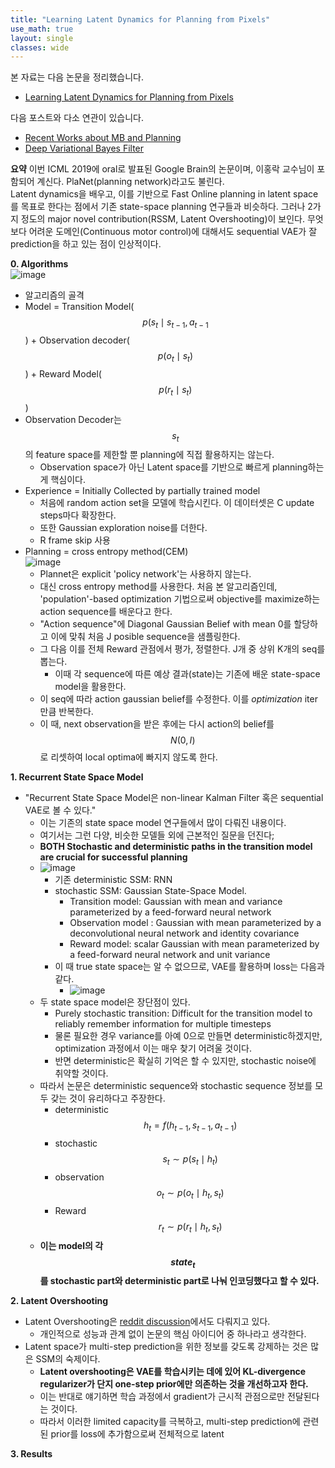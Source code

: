 ```yaml
---
title: "Learning Latent Dynamics for Planning from Pixels"
use_math: true
layout: single
classes: wide
---  
```

  
  
본 자료는 다음 논문을 정리했습니다.  
- [Learning Latent Dynamics for Planning from Pixels](https://arxiv.org/abs/1811.04551)  
  
  
다음 포스트와 다소 연관이 있습니다. 
- [Recent Works about MB and Planning](https://parkgeonyeong.github.io/Model-based-Planning-and-some-recent-works/)  
- [Deep Variational Bayes Filter](https://parkgeonyeong.github.io/Deep-Variational-Bayes-Filters;-Non-linear-State-Space-Model-%ED%95%99%EC%8A%B5/)  
  
  
**요약**
이번 ICML 2019에 oral로 발표된 Google Brain의 논문이며, 이홍락 교수님이 포함되어 계신다. PlaNet(planning network)라고도 불린다.  
Latent dynamics을 배우고, 이를 기반으로 Fast Online planning in latent space를 목표로 한다는 점에서 
기존 state-space planning 연구들과 비슷하다. 그러나 2가지 정도의 major novel contribution(RSSM, Latent Overshooting)이 보인다. 
무엇보다 어려운 도메인(Continuous motor control)에 대해서도 sequential VAE가 잘 prediction을 하고 있는 점이 인상적이다. 


  
**0. Algorithms**  
![image](https://user-images.githubusercontent.com/46081019/59933102-b0d6bb00-9483-11e9-950f-1c89eb85adfc.png)  
- 알고리즘의 골격 
- Model = Transition Model($$p(s_t \mid s_{t-1}, a_{t-1}$$) + Observation decoder($$p(o_t \mid s_t)$$) + Reward Model($$p(r_t \mid s_t)$$) 
- Observation Decoder는 $$s_t$$의 feature space를 제한할 뿐 planning에 직접 활용하지는 않는다.
  - Observation space가 아닌 Latent space를 기반으로 빠르게 planning하는게 핵심이다. 
- Experience = Initially Collected by partially trained model
  - 처음에 random action set을 모델에 학습시킨다. 이 데이터셋은 C update steps마다 확장한다.
  - 또한 Gaussian exploration noise를 더한다. 
  - R frame skip 사용
- Planning = cross entropy method(CEM)  
  ![image](https://user-images.githubusercontent.com/46081019/59934389-5f7bfb00-9486-11e9-9c0a-603a1c101a58.png)  
  - Plannet은 explicit 'policy network'는 사용하지 않는다.
  - 대신 cross entropy method를 사용한다. 
  처음 본 알고리즘인데, 'population'-based optimization 기법으로써 objective를 maximize하는 action sequence를 배운다고 한다. 
  - "Action sequence"에 Diagonal Gaussian Belief with mean 0를 할당하고 이에 맞춰 처음 J posible sequence을 샘플링한다.
  - 그 다음 이를 전체 Reward 관점에서 평가, 정렬한다. J개 중 상위 K개의 seq를 뽑는다.
    - 이때 각 sequence에 따른 예상 결과(state)는 기존에 배운 state-space model을 활용한다.
  - 이 seq에 따라 action gaussian belief를 수정한다. 이를 *optimization* iter만큼 반복한다. 
  - 이 때, next observation을 받은 후에는 다시 action의 belief를 $$N(0, I)$$로 리셋하여 local optima에 빠지지 않도록 한다. 
  
  
**1. Recurrent State Space Model**  
  
- "Recurrent State Space Model은 non-linear Kalman Filter 혹은 sequential VAE로 볼 수 있다."
  - 이는 기존의 state space model 연구들에서 많이 다뤄진 내용이다. 
  - 여기서는 그런 다양, 비슷한 모델들 외에 근본적인 질문을 던진다; 
  - **BOTH Stochastic and deterministic paths in the transition model are crucial for successful planning**  
  - ![image](https://user-images.githubusercontent.com/46081019/59934897-91da2800-9487-11e9-9fc3-f86b77ef8cad.png)  
    - 기존 deterministic SSM: RNN
    - stochastic SSM: Gaussian State-Space Model.
       - Transition model: Gaussian with mean and variance parameterized by a feed-forward neural network
       - Observation model : Gaussian with mean parameterized by a deconvolutional neural network and identity covariance
       - Reward model: scalar Gaussian with mean parameterized by a feed-forward neural network and unit variance
    - 이 때 true state space는 알 수 없으므로, VAE를 활용하며 loss는 다음과 같다. 
       - ![image](https://user-images.githubusercontent.com/46081019/59935797-91429100-9489-11e9-8526-d4d0f3fdbb8f.png)  
  - 두 state space model은 장단점이 있다.
    - Purely stochastic transition: Difficult for the transition model to reliably remember information for multiple timesteps
    - 물론 필요한 경우 variance를 아예 0으로 만들면 deterministic하겠지만, optimization 과정에서 이는 매우 찾기 어려울 것이다.
    - 반면 deterministic은 확실히 기억은 할 수 있지만, stochastic noise에 취약할 것이다.
  - 따라서 논문은 deterministic sequence와 stochastic sequence 정보를 모두 갖는 것이 유리하다고 주장한다.
    - deterministic $$h_t = f(h_{t-1}, s_{t-1}, a_{t-1})$$
    - stochastic $$s_t \sim p(s_t \mid h_t)$$
    - observation $$o_t \sim p(o_t \mid h_t, s_t)$$
    - Reward $$r_t \sim p(r_t \mid h_t, s_t)$$  
  - **이는 model의 각 $$state_t$$를 stochastic part와 deterministic part로 나눠 인코딩했다고 할 수 있다.**  
  
**2. Latent Overshooting**  
- Latent Overshooting은 [reddit discussion](https://www.reddit.com/r/MachineLearning/comments/aqzll1/r_planet_a_deep_planning_network_for/)에서도 다뤄지고 있다. 
  - 개인적으로 성능과 관계 없이 논문의 핵심 아이디어 중 하나라고 생각한다.
- Latent space가 multi-step prediction을 위한 정보를 갖도록 강제하는 것은 많은 SSM의 숙제이다.
  - **Latent overshooting은 VAE를 학습시키는 데에 있어 KL-divergence regularizer가 단지 one-step prior에만 의존하는 것을 개선하고자 한다.** 
  - 이는 반대로 얘기하면 학습 과정에서 gradient가 근시적 관점으로만 전달된다는 것이다. 
  - 따라서 이러한 limited capacity를 극복하고, multi-step prediction에 관련된 prior를 loss에 추가함으로써 전체적으로 latent

**3. Results**  

